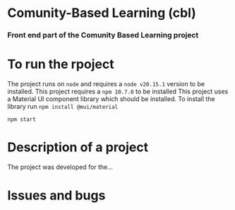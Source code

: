 # Comunity-Based Learning (cbl)

[//]: # (---)

### Front end part of the Comunity Based Learning project

# To run the rpoject

[//]: # (---)

 The project runs on `node` and requires a `node v20.15.1` version to be installed. 
 This project requires a `npm 10.7.0` to be installed 
 This project uses a Material UI component library which should be installed. To install the library run `npm install @mui/material` 

[//]: # (---)

``
 npm start
``
# Description of a project

[//]: # (---)

 The project was developed for the...

[//]: # (---)


# Issues and bugs

[//]: # (---)



[//]: # (---)


